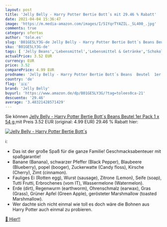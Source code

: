 ```yaml
---
layout: post
title: 'Jelly Belly - Harry Potter Bertie Bott´s mit 29.46 % Rabatt'
date: 2021-04-04 15:36:47
image: 'https://m.media-amazon.com/images/I/51YqrTYAZIL._SL400_.jpg'
comments: true
category: ofertas
author: 'tole.es'
slug: 'B01GE5LY3G-de Jelly Belly - Harry Potter Bertie Bott´s Beans Beutel 1er...'
sku: 'B01GE5LY3G-de'
tags: [ 'Jelly Beans','Lebensmittel','Lebensmittel & Getränke','Schokolade & Süßigkeiten','Süßigkeiten & Knabbereien','jelly belly', ]
actualPrice: 3.52 EUR
currency: EUR
price: 3.52
comparePrice: 4.99 EUR
prodname: 'Jelly Belly - Harry Potter Bertie Bott´s Beans  Beutel  1er Pack  1 x 54 g '
country: 'de'
flag: '🇩🇪'
brand: 'Jelly Belly'
buyurl: 'https://www.amazon.de/dp/B01GE5LY3G/?tag=tolees0ca-21'
descuento: '29.46'
average: '3.48321428571429'
---
```


Sie können [Jelly Belly - Harry Potter Bertie Bott´s Beans  Beutel  1er Pack  1 x 54 g ](https://www.amazon.de/dp/B01GE5LY3G/?tag=tolees0ca-21) mit Preis 3.52 EUR (original: 4.99 EUR) 29.46 % Rabatt hier:

[![Jelly Belly - Harry Potter Bertie Bott´s](https://m.media-amazon.com/images/I/51YqrTYAZIL._SL400_.jpg)](https://www.amazon.de/dp/B01GE5LY3G/?tag=tolees0ca-21)

ℹ️:

- Das ist der große Spaß für die ganze Familie! Geschmacksabenteuer mit spaßgarantie!
- Banane (Banana), schwarzer Pfeffer (Black Pepper), Blaubeere (Blueberry), popel (booger), Zuckerwatte (Candy floss), Kirsche (Cherry), Zimt (cinnamon).
- Fauliges Ei (Rotten egg), Wurst (sausage), Zitrone (Lemon), Seife (soap), Tutti Frutti, Erbrochenes (vom IT), Wassermelone (Watermelon).
- Erde (dirt), Regenwurm (earthworm), Ohrenschmalz (earwax), Gras (Grass), Grüner Apfel (Green Apple), gerösteter Marshmallow (toasted Marshmallow).
- Wer dachte sich nicht einmal wie toll es doch wäre die Bohnen aus Harry Potter auch einmal zu probieren.

[🛒 Hier!!](https://www.amazon.de/dp/B01GE5LY3G/?tag=tolees0ca-21)
